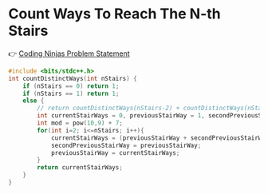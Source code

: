 # Count Ways To Reach The N-th Stairs

👉 <a href="https://www.naukri.com/code360/problems/count-ways-to-reach-nth-stairs_798650">Coding Ninjas Problem Statement</a>

```cpp
#include <bits/stdc++.h> 
int countDistinctWays(int nStairs) {
    if (nStairs == 0) return 1;
    if (nStairs == 1) return 1;
    else {
        // return countDistinctWays(nStairs-2) + countDistinctWays(nStairs-1);
        int currentStairWays = 0, previousStairWay = 1, secondPreviousStairWay = 1;
        int mod = pow(10,9) + 7;
        for(int i=2; i<=nStairs; i++){
            currentStairWays = (previousStairWay + secondPreviousStairWay)%mod;
            secondPreviousStairWay = previousStairWay;
            previousStairWay = currentStairWays;
        }
        return currentStairWays;
    }
}
```
